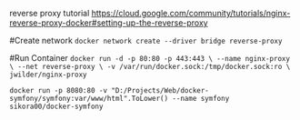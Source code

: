 reverse proxy tutorial https://cloud.google.com/community/tutorials/nginx-reverse-proxy-docker#setting-up-the-reverse-proxy

#Create network
``docker network create --driver bridge reverse-proxy``

#Run Container
``
docker run -d -p 80:80 -p 443:443 \
    --name nginx-proxy \
    --net reverse-proxy \
    -v /var/run/docker.sock:/tmp/docker.sock:ro \
    jwilder/nginx-proxy
    ``
    
    docker run -p 8080:80 -v "D:/Projects/Web/docker-symfony/symfony:var/www/html".ToLower() --name symfony sikora00/docker-symfony